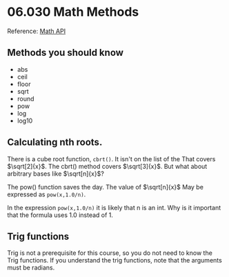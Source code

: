 # 06.030 Math Methods

Reference: [Math API](https://docs.oracle.com/en/java/javase/17/docs/api/java.base/java/lang/Math.html)

## Methods you should know

* abs
* ceil
* floor
* sqrt
* round
* pow
* log
* log10

## Calculating nth roots.

There is a cube root function, `cbrt()`.  It isn't on the list of the That covers $\sqrt[2]{x}$.  The cbrt() method covers $\sqrt[3]{x}$.  But what about arbitrary bases like $\sqrt[n]{x}$?

The pow() function saves the day.  The value of $\sqrt[n]{x}$ May be expressed as `pow(x,1.0/n)`.  

In the expression `pow(x,1.0/n)` it is likely that n is an int.  Why is it important that  the formula uses 1.0 instead of 1.

## Trig functions

Trig is not a prerequisite for this course, so you do not need to know the Trig functions.  If you understand the trig functions, note that the arguments must be radians.